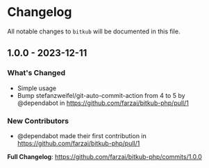 # Changelog

All notable changes to `bitkub` will be documented in this file.

## 1.0.0 - 2023-12-11

### What's Changed

* Simple usage
* Bump stefanzweifel/git-auto-commit-action from 4 to 5 by @dependabot in https://github.com/farzai/bitkub-php/pull/1

### New Contributors

* @dependabot made their first contribution in https://github.com/farzai/bitkub-php/pull/1

**Full Changelog**: https://github.com/farzai/bitkub-php/commits/1.0.0
